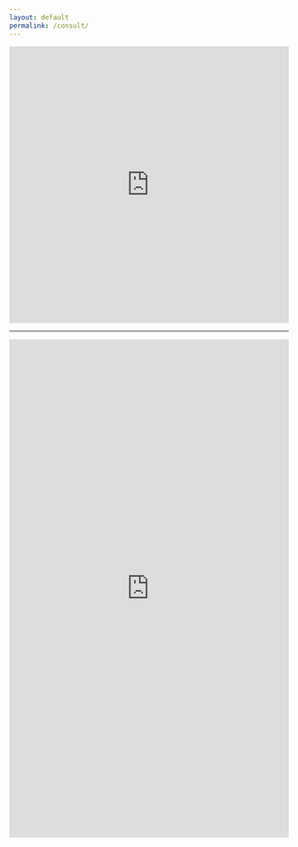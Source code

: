 ```yaml
---
layout: default
permalink: /consult/
---
```


<iframe src="https://mentorcruise.com/mentor/rishabhmisra/" width="100%" height="500px" style="border:none;"></iframe>

<hr width="100%" color="#FF8A33" size="5">

<iframe src="https://www.meetapro.com/provider/rishabh-misra-32292" width="100%" height="900px" style="border:none;"></iframe>
